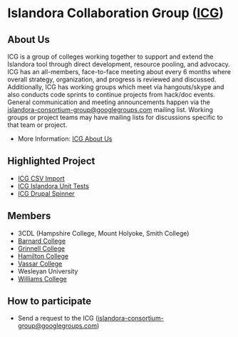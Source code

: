 # Islandora Collaboration Group ([ICG](https://github.com/Islandora-Collaboration-Group))

## About Us

ICG is a group of colleges working together to support and extend the Islandora tool through direct development, resource pooling, and advocacy.
ICG has an all-members, face-to-face meeting about every 6 months where overall strategy, organization, and progress is reviewed and discussed. Additionally, ICG has working groups which meet via hangouts/skype and also conducts code sprints to continue projects from hack/doc events.
General communication and meeting announcements happen via the islandora-consortium-group@googlegroups.com mailing list. Working groups or project teams may have mailing lists for discussions specific to that team or project.

* More Information: [ICG About Us](http://islandora-collaboration-group.github.io/icg_information/)

## Highlighted Project

* [ICG CSV Import](http://islandora-collaboration-group.github.io/icg_csv_import/)
* [ICG Islandora Unit Tests](https://islandora-collaboration-group.github.io/icg_islandora_unit_tests/)
* [ICG Drupal Spinner](http://islandora-collaboration-group.github.io/drupalspinner/)

## Members

* 3CDL (Hampshire College, Mount Holyoke, Smith College)
* [Barnard College](http://digitalcollections.barnard.edu)
* [Grinnell College](https://digital.grinnell.edu/)
* [Hamilton College](http://dhinitiative.org)
* [Vassar College](https://digitallibrary.vassar.edu)
* Wesleyan University
* [Williams College](http://unbound.williams.edu)

## How to participate

* Send a request to the ICG (islandora-consortium-group@googlegroups.com)
